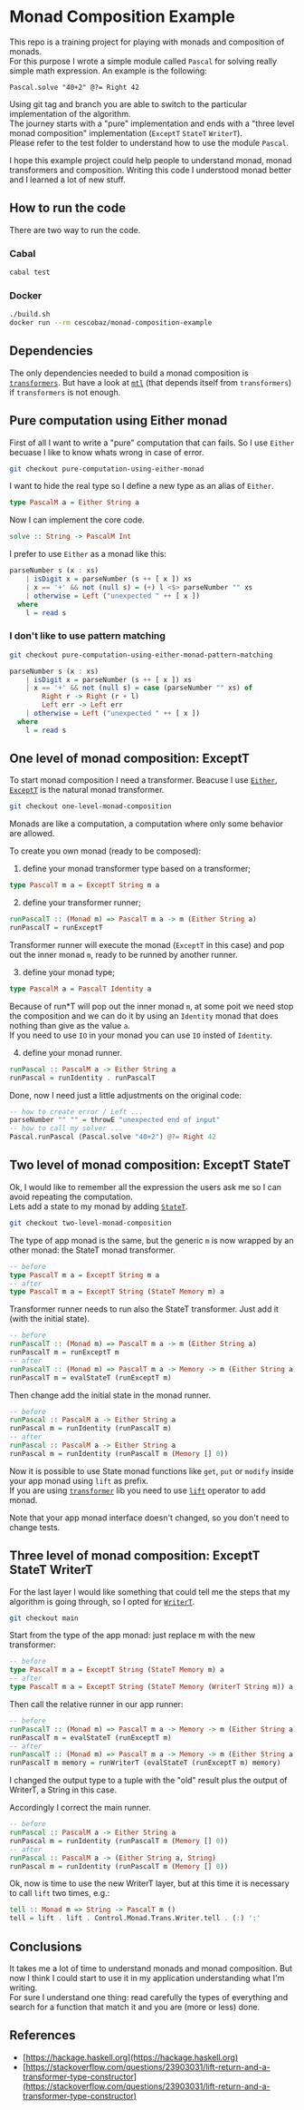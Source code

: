 # Monad Composition Example

This repo is a training project for playing with monads and composition of monads.  
For this purpose I wrote a simple module called `Pascal` for solving really simple math expression. An example is the following:

```haskel
Pascal.solve "40+2" @?= Right 42
```

Using git tag and branch you are able to switch to the particular implementation of the algorithm.  
The journey starts with a "pure" implementation and ends with a "three level monad composition" implementation (`ExceptT` `StateT` `WriterT`).  
Please refer to the test folder to understand how to use the module `Pascal`.  

I hope this example project could help people to understand monad, monad transformers and composition. Writing this code I understood monad better and I learned a lot of new stuff.

## How to run the code

There are two way to run the code.

### Cabal

```bash
cabal test
```

### Docker

```bash
./build.sh
docker run --rm cescobaz/monad-composition-example
```

## Dependencies

The only dependencies needed to build a monad composition is [`transformers`](https://hackage.haskell.org/package/transformers-0.5.6.2). But have a look at [`mtl`](https://hackage.haskell.org/package/mtl-2.2.2) (that depends itself from `transformers`) if `transformers` is not enough.

## Pure computation using Either monad

First of all I want to write a "pure" computation that can fails. So I use `Either` becuase I like to know whats wrong in case of error.

```bash
git checkout pure-computation-using-either-monad
```

I want to hide the real type so I define a new type as an alias of `Either`.

```haskell
type PascalM a = Either String a
```

Now I can implement the core code.
```haskell
solve :: String -> PascalM Int
```

I prefer to use `Either` as a monad like this:

```haskell
parseNumber s (x : xs)
    | isDigit x = parseNumber (s ++ [ x ]) xs
    | x == '+' && not (null s) = (+) l <$> parseNumber "" xs
    | otherwise = Left ("unexpected " ++ [ x ])
  where
    l = read s
```

### I don't like to use pattern matching

```bash
git checkout pure-computation-using-either-monad-pattern-matching
```

```haskell
parseNumber s (x : xs)
    | isDigit x = parseNumber (s ++ [ x ]) xs
    | x == '+' && not (null s) = case (parseNumber "" xs) of
        Right r -> Right (r + l)
        Left err -> Left err
    | otherwise = Left ("unexpected " ++ [ x ])
  where
    l = read s
```

## One level of monad composition: ExceptT

To start monad composition I need a transformer. Beacuse I use [`Either`](https://hackage.haskell.org/package/base-4.15.0.0/docs/Data-Either.html), [`ExceptT`](https://hackage.haskell.org/package/transformers-0.5.6.2/docs/Control-Monad-Trans-Except.html) is the natural monad transformer.

```bash
git checkout one-level-monad-composition
```

Monads are like a computation, a computation where only some behavior are allowed.  

To create you own monad (ready to be composed):  

1. define your monad transformer type based on a transformer;

```haskell
type PascalT m a = ExceptT String m a
```

2. define your transformer runner;

```haskell
runPascalT :: (Monad m) => PascalT m a -> m (Either String a)
runPascalT = runExceptT
```

Transformer runner will execute the monad (`ExceptT` in this case) and pop out the inner monad `m`, ready to be runned by another runner.

3. define your monad type;

```haskell
type PascalM a = PascalT Identity a
```

Because of run*T will pop out the inner monad `m`, at some poit we need stop the composition and we can do it by using an `Identity` monad that does nothing than give as the value `a`.  
If you need to use `IO` in your monad you can use `IO` insted of `Identity`.

4. define your monad runner.

```haskell
runPascal :: PascalM a -> Either String a
runPascal = runIdentity . runPascalT
```

Done, now I need just a little adjustments on the original code:

```haskell
-- how to create error / Left ...
parseNumber "" "" = throwE "unexpected end of input"
-- how to call my solver ...
Pascal.runPascal (Pascal.solve "40+2") @?= Right 42
```

## Two level of monad composition: ExceptT StateT

Ok, I would like to remember all the expression the users ask me so I can avoid repeating the computation.  
Lets add a state to my monad by adding [`StateT`](https://hackage.haskell.org/package/transformers-0.5.6.2/docs/Control-Monad-Trans-State.html).

```bash
git checkout two-level-monad-composition
```

The type of app monad is the same, but the generic `m` is now wrapped by an other monad: the StateT monad transformer.

```haskell
-- before
type PascalT m a = ExceptT String m a
-- after
type PascalT m a = ExceptT String (StateT Memory m) a
```

Transformer runner needs to run also the StateT transformer. Just add it (with the initial state).  

```haskell
-- before
runPascalT :: (Monad m) => PascalT m a -> m (Either String a)
runPascalT m = runExceptT m
-- after
runPascalT :: (Monad m) => PascalT m a -> Memory -> m (Either String a)
runPascalT m = evalStateT (runExceptT m)
```

Then change add the initial state in the monad runner.

```haskell
-- before
runPascal :: PascalM a -> Either String a
runPascal m = runIdentity (runPascalT m)
-- after
runPascal :: PascalM a -> Either String a
runPascal m = runIdentity (runPascalT m (Memory [] 0))
```

Now it is possible to use State monad functions like `get`, `put` or `modify` inside your app monad using `lift` as prefix.  
If you are using [`transformer`](https://hackage.haskell.org/package/transformers-0.5.6.2) lib you need to use [`lift`](https://hackage.haskell.org/package/transformers-0.5.6.2/docs/Control-Monad-Trans-Class.html#v:lift) operator to add monad.  

Note that your app monad interface doesn't changed, so you don't need to change tests.

## Three level of monad composition: ExceptT StateT WriterT

For the last layer I would like something that could tell me the steps that my algorithm is going through, so I opted for [`WriterT`](https://hackage.haskell.org/package/transformers-0.5.6.2/docs/Control-Monad-Trans-Writer.html).

```bash
git checkout main
```

Start from the type of the app monad: just replace m with the new transformer:

```haskell
-- before
type PascalT m a = ExceptT String (StateT Memory m) a
-- after
type PascalT m a = ExceptT String (StateT Memory (WriterT String m)) a
```

Then call the relative runner in our app runner:

```haskell
-- before
runPascalT :: (Monad m) => PascalT m a -> Memory -> m (Either String a)
runPascalT m = evalStateT (runExceptT m)
-- after
runPascalT :: (Monad m) => PascalT m a -> Memory -> m (Either String a, String)
runPascalT m memory = runWriterT (evalStateT (runExceptT m) memory)
```

I changed the output type to a tuple with the "old" result plus the output of WriterT, a String in this case.  

Accordingly I correct the main runner.

```haskell
-- before
runPascal :: PascalM a -> Either String a
runPascal m = runIdentity (runPascalT m (Memory [] 0))
-- after
runPascal :: PascalM a -> (Either String a, String)
runPascal m = runIdentity (runPascalT m (Memory [] 0))
```

Ok, now is time to use the new WriterT layer, but at this time it is necessary to call `lift` two times, e.g.:

```haskell
tell :: Monad m => String -> PascalT m ()
tell = lift . lift . Control.Monad.Trans.Writer.tell . (:) ':'
```

## Conclusions

It takes me a lot of time to understand monads and monad composition. But now I think I could start to use it in my application understanding what I'm writing.  
For sure I understand one thing: read carefully the types of everything and search for a function that match it and you are (more or less) done.

## References

* [https://hackage.haskell.org](https://hackage.haskell.org)
* [https://stackoverflow.com/questions/23903031/lift-return-and-a-transformer-type-constructor](https://stackoverflow.com/questions/23903031/lift-return-and-a-transformer-type-constructor)
